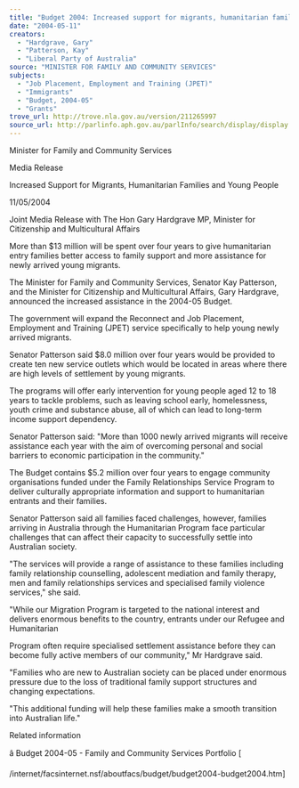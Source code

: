 ```yaml
---
title: "Budget 2004: Increased support for migrants, humanitarian families and young people."
date: "2004-05-11"
creators:
  - "Hardgrave, Gary"
  - "Patterson, Kay"
  - "Liberal Party of Australia"
source: "MINISTER FOR FAMILY AND COMMUNITY SERVICES"
subjects:
  - "Job Placement, Employment and Training (JPET)"
  - "Immigrants"
  - "Budget, 2004-05"
  - "Grants"
trove_url: http://trove.nla.gov.au/version/211265997
source_url: http://parlinfo.aph.gov.au/parlInfo/search/display/display.w3p;query=Id%3A%22media/pressrel/HPGC6%22
---
```


 

 Minister for Family and Community Services

 Media Release

 Increased Support for Migrants, Humanitarian Families and Young People

 11/05/2004

 Joint Media Release with The Hon Gary Hardgrave MP, Minister for Citizenship  and Multicultural Affairs

 More than $13 million will be spent over four years to give humanitarian entry  families better access to family support and more assistance for newly arrived young  migrants.

 The Minister for Family and Community Services, Senator Kay Patterson, and the  Minister for Citizenship and Multicultural Affairs, Gary Hardgrave, announced the  increased assistance in the 2004-05 Budget. 

 The government will expand the Reconnect and Job Placement, Employment and  Training (JPET) service specifically to help young newly arrived migrants.

 Senator Patterson said $8.0 million over four years would be provided to create ten  new service outlets which would be located in areas where there are high levels of  settlement by young migrants. 

 The programs will offer early intervention for young people aged 12 to 18 years to  tackle problems, such as leaving school early, homelessness, youth crime and  substance abuse, all of which can lead to long-term income support dependency.

 Senator Patterson said: "More than 1000 newly arrived migrants will receive  assistance each year with the aim of overcoming personal and social barriers to  economic participation in the community."

 The Budget contains $5.2 million over four years to engage community organisations  funded under the Family Relationships Service Program to deliver culturally  appropriate information and support to humanitarian entrants and their families.

 Senator Patterson said all families faced challenges, however, families arriving in  Australia through the Humanitarian Program face particular challenges that can  affect their capacity to successfully settle into Australian society.

 "The services will provide a range of assistance to these families including family  relationship counselling, adolescent mediation and family therapy, men and family  relationships services and specialised family violence services," she said.

 "While our Migration Program is targeted to the national interest and delivers  enormous benefits to the country, entrants under our Refugee and Humanitarian 

 Program often require specialised settlement assistance before they can become fully  active members of our community," Mr Hardgrave said.

 "Families who are new to Australian society can be placed under enormous pressure  due to the loss of traditional family support structures and changing expectations.

 "This additional funding will help these families make a smooth transition into  Australian life." 

 Related information

 â     Budget 2004-05 - Family and Community Services Portfolio [ 

 /internet/facsinternet.nsf/aboutfacs/budget/budget2004-budget2004.htm]

